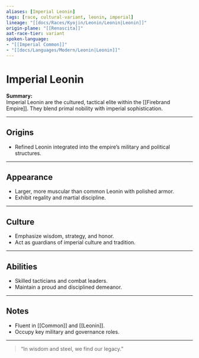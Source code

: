 ```yaml
---
aliases: [Imperial Leonin]
tags: [race, cultural-variant, leonin, imperial]
lineage: "[[docs/Races/Kyojin/Leonin/Leonin|Leonin]]"
origin-plane: "[[Renascita]]"
aat-race-tier: variant
spoken-language: 
- "[[Imperial Common]]"
- "[[docs/Languages/Modern/Leonin|Leonin]]"
---
```


# Imperial Leonin

**Summary:**  
Imperial Leonin are the cultured, tactical elite within the [[Firebrand Empire]]. They blend primal nobility with imperial sophistication.

---

## Origins

- Refined Leonin integrated into the empire’s military and political structures.

---

## Appearance

- Larger, more muscular than common Leonin with polished armor.  
- Exhibit regality and martial discipline.

---

## Culture

- Emphasize wisdom, strategy, and honor.  
- Act as guardians of imperial culture and tradition.

---

## Abilities

- Skilled tacticians and combat leaders.  
- Maintain a proud and disciplined demeanor.

---

## Notes

- Fluent in [[Common]] and [[Leonin]].  
- Occupy key military and governance roles.

---

> “In wisdom and steel, we find our legacy.”
